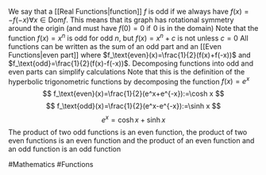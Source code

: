 We say that a [[Real Functions|function]] $f$ is odd if we always have $f(x)=-f(-x)\forall x\in \text{Dom}f$. This means that its graph has rotational symmetry around the origin (and must have $f(0)=0$ if $\hspace{0pt}0$ is in the domain)
Note that the function $f(x)=x^n$ is odd for odd $n$, but $f(x)=x^n+c$ is not unless $c=0$
All functions can be written as the sum of an odd part and an [[Even Functions|even part]] where $f_\text{even}(x)=\frac{1}{2}(f(x)+f(-x))$ and $f_\text{odd}=\frac{1}{2}(f(x)-f(-x))$. Decomposing functions into odd and even parts can simplify calculations
Note that this is the definition of the hyperbolic trigonometric functions by decomposing the function $f(x)=e^x$
$$
f_\text{even}(x)=\frac{1}{2}(e^x+e^{-x}):=\cosh x
$$
$$
f_\text{odd}(x)=\frac{1}{2}(e^x-e^{-x}):=\sinh x
$$
$$
e^x=\cosh x+\sinh x
$$
The product of two odd functions is an even function, the product of two even functions is an even function and the product of an even function and an odd function is an odd function


#Mathematics #Functions 